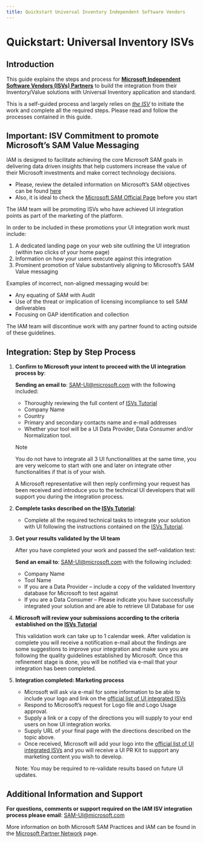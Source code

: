 ```yaml
---
title: Quickstart Universal Inventory Independent Software Vendors
---
```

# Quickstart: Universal Inventory ISVs

## Introduction

This guide explains the steps and process for [**Microsoft Independent Software Vendors (ISVs) Partners**](../Overview/key-users.md) to build the integration from their Inventory/Value solutions with Universal Inventory application and standard.

This is a self-guided process and largely relies on <ins>*the ISV*</ins> to initiate the work and complete all the required steps. Please read and follow the processes contained in this guide.

## Important: ISV Commitment to promote Microsoft’s SAM Value Messaging

IAM is designed to facilitate achieving the core Microsoft SAM goals in delivering data driven insights that help customers increase the value of their Microsoft investments and make correct technology decisions.

- Please, review the detailed information on Microsoft’s SAM objectives can be found [here](https://blogs.partner.microsoft.com/mpn/myth-busting-software-asset-management-and-compliance-audits/)
- Also, it is ideal to check the [Microsoft SAM Official Page](https://www.microsoft.com/en-us/sam/default.aspx) before you start

The IAM team will be promoting ISVs who have achieved UI integration points as part of the marketing of the platform.

In order to be included in these promotions your UI integration work must include:

1. A dedicated landing page on your web site outlining the UI integration (within two clicks of your home page)
2. Information on how your users execute against this integration
3. Prominent promotion of Value substantively aligning to Microsoft’s SAM Value messaging

Examples of incorrect, non-aligned messaging would be:

- Any equating of SAM with Audit
- Use of the threat or implication of licensing incompliance to sell SAM deliverables
- Focusing on GAP identification and collection

The IAM team will discontinue work with any partner found to acting outside of these guidelines.

## Integration: Step by Step Process

1. **Confirm to Microsoft your intent to proceed with the UI integration process by**:  

   **Sending an email to**: SAM-UI@microsoft.com with the following included:
   - Thoroughly reviewing the full content of [ISVs Tutorial](../Tutorials/ISVs/introduction.md)
   - Company Name
   - Country
   - Primary and secondary contacts name and e-mail addresses
   - Whether your tool will be a UI Data Provider, Data Consumer and/or Normalization tool.
   > [!NOTE]
   > You do not have to integrate all 3 UI functionalities at the same time, you are very welcome to start with one and later on integrate other functionalities if that is of your wish.

   A Microsoft representative will then reply confirming your request has been received and introduce you to the technical UI developers that will support you during the integration process.

2. **Complete tasks described on the [ISVs Tutorial](../Tutorials/ISVs/introduction.md)**:

    - Complete all the required technical tasks to integrate your solution with UI following the instructions contained on the [ISVs Tutorial](../Tutorials/ISVs/introduction.md).

3. **Get your results validated by the UI team**

   After you have completed your work and passed the self-validation test:

   **Send an email to**: SAM-UI@microsoft.com with the following included:

   - Company Name
   - Tool Name
   - If you are a Data Provider – include a copy of the validated Inventory database for Microsoft to test against
   - If you are a Data Consumer – Please indicate you have successfully integrated your solution and are able to retrieve UI Database for use

4. **Microsoft will review your submissions according to the criteria established on the [ISVs Tutorial](../Tutorials/ISVs/introduction.md)**

   This validation work can take up to 1 calendar week. After validation is complete you will receive a notification e-mail about the findings are some suggestions to improve your integration and make sure you are following the quality guidelines established by Microsoft. Once this refinement stage is done, you will be notified via e-mail that your integration has been completed.

5. **Integration completed: Marketing process**

   - Microsoft will ask via e-mail for some information to be able to include your logo and link on the [official list of UI integrated ISVs](https://aka.ms/samiam)
   - Respond to Microsoft’s request for Logo file and Logo Usage approval.
   - Supply a link or a copy of the directions you will supply to your end users on how UI integration works.
   - Supply URL of your final page with the directions described on the topic above.
   - Once received, Microsoft will add your logo into the [official list of UI integrated ISVs](https://aka.ms/samiam) and you will receive a UI PR Kit to support any marketing content you wish to develop.

   Note: You may be required to re-validate results based on future UI updates.

## Additional Information and Support

**For questions, comments or support required on the IAM ISV integration process please email**: SAM-UI@microsoft.com

More information on both Microsoft SAM Practices and IAM can be found in the [Microsoft Partner Network](https://partner.microsoft.com/en-US/Licensing/software-asset-management#Navigated_Rich_Text_Node_11) page.